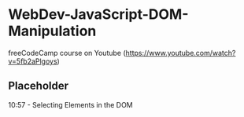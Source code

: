 # WebDev-JavaScript-DOM-Manipulation

freeCodeCamp course on Youtube (https://www.youtube.com/watch?v=5fb2aPlgoys)

## Placeholder

10:57 - Selecting Elements in the DOM
